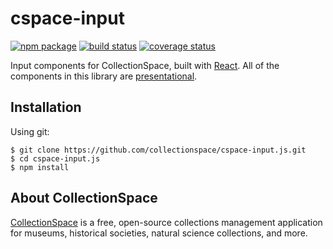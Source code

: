 # cspace-input


[![npm package](https://img.shields.io/npm/v/cspace-input.svg)](https://www.npmjs.com/package/cspace-input)
[![build status](https://travis-ci.org/collectionspace/cspace-input.js.svg?branch=master)](https://travis-ci.org/collectionspace/cspace-input.js)
[![coverage status](https://coveralls.io/repos/github/collectionspace/cspace-input.js/badge.svg?branch=master)](https://coveralls.io/github/collectionspace/cspace-input.js?branch=master)

Input components for CollectionSpace, built with [React](https://facebook.github.io/react/). All of the components in this library are [presentational](https://medium.com/@dan_abramov/smart-and-dumb-components-7ca2f9a7c7d0).

## Installation

Using git:

```
$ git clone https://github.com/collectionspace/cspace-input.js.git
$ cd cspace-input.js
$ npm install
```

## About CollectionSpace

[CollectionSpace](http://www.collectionspace.org/) is a free, open-source collections management application for museums, historical societies, natural science collections, and more.